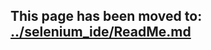 ## This page has been moved to: [../selenium_ide/ReadMe.md](https://github.com/seleniumbase/SeleniumBase/blob/master/integrations/selenium_ide/ReadMe.md)
